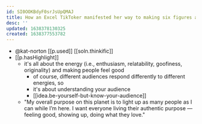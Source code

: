 ```yaml
---
id: SI0OOKBdyF0srJsUpQMAJ
title: How an Excel TikToker manifested her way to making six figures a day
desc: ''
updated: 1638378130325
created: 1638377553782
---
```



- @kat-norton [[p.used]] [[soln.thinkific]]
- [[p.hasHighlight]]
  - it's all about the energy (i.e., enthusiasm, relatability, goofiness, originality) and making people feel good
    - of course, different audiences respond differently to different energies, so
    - it's about understanding your audience 
    - [[idea.be-yourself-but-know-your-audience]]
  - "My overall purpose on this planet is to light up as many people as I can while I’m here. I want everyone living their authentic purpose — feeling good, showing up, doing what they love."
